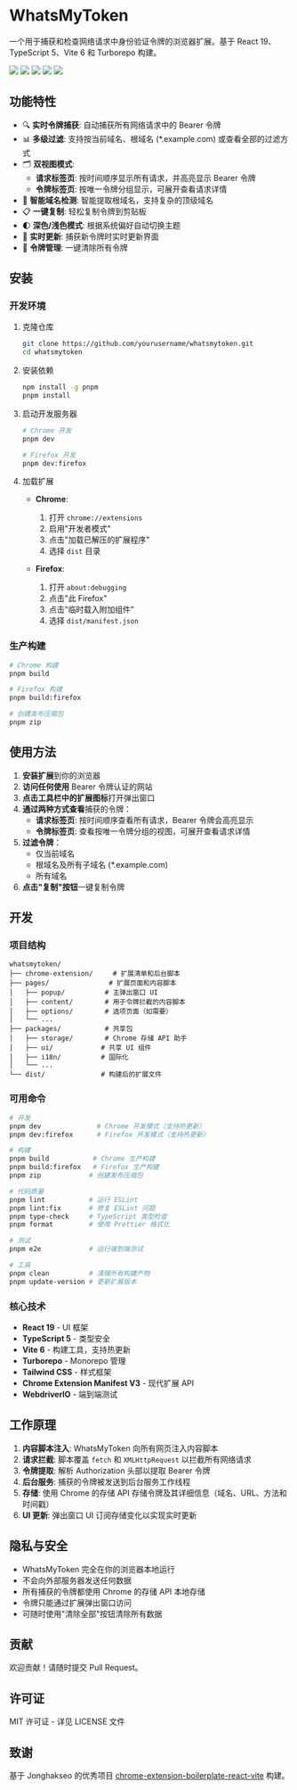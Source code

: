 # WhatsMyToken

一个用于捕获和检查网络请求中身份验证令牌的浏览器扩展。基于 React 19、TypeScript 5、Vite 6 和 Turborepo 构建。

![](https://img.shields.io/badge/React-61DAFB?style=flat-square&logo=react&logoColor=black)
![](https://img.shields.io/badge/Typescript-3178C6?style=flat-square&logo=typescript&logoColor=white)
![](https://badges.aleen42.com/src/vitejs.svg)
![](https://img.shields.io/badge/Chrome-4285F4?style=flat-square&logo=google-chrome&logoColor=white)
![](https://img.shields.io/badge/Firefox-FF7139?style=flat-square&logo=firefox&logoColor=white)

## 功能特性

- 🔍 **实时令牌捕获**: 自动捕获所有网络请求中的 Bearer 令牌
- 📊 **多级过滤**: 支持按当前域名、根域名 (*.example.com) 或查看全部的过滤方式
- 🗂️ **双视图模式**: 
  - **请求标签页**: 按时间顺序显示所有请求，并高亮显示 Bearer 令牌
  - **令牌标签页**: 按唯一令牌分组显示，可展开查看请求详情
- 🎯 **智能域名检测**: 智能提取根域名，支持复杂的顶级域名
- 📋 **一键复制**: 轻松复制令牌到剪贴板
- 🌓 **深色/浅色模式**: 根据系统偏好自动切换主题
- 🔄 **实时更新**: 捕获新令牌时实时更新界面
- 🧹 **令牌管理**: 一键清除所有令牌

## 安装

### 开发环境

1. 克隆仓库
   ```bash
   git clone https://github.com/yourusername/whatsmytoken.git
   cd whatsmytoken
   ```

2. 安装依赖
   ```bash
   npm install -g pnpm
   pnpm install
   ```

3. 启动开发服务器
   ```bash
   # Chrome 开发
   pnpm dev

   # Firefox 开发
   pnpm dev:firefox
   ```

4. 加载扩展
   - **Chrome**: 
     1. 打开 `chrome://extensions`
     2. 启用"开发者模式"
     3. 点击"加载已解压的扩展程序"
     4. 选择 `dist` 目录
   
   - **Firefox**: 
     1. 打开 `about:debugging`
     2. 点击"此 Firefox"
     3. 点击"临时载入附加组件"
     4. 选择 `dist/manifest.json`

### 生产构建

```bash
# Chrome 构建
pnpm build

# Firefox 构建
pnpm build:firefox

# 创建发布压缩包
pnpm zip
```

## 使用方法

1. **安装扩展**到你的浏览器
2. **访问任何使用** Bearer 令牌认证的网站
3. **点击工具栏中的扩展图标**打开弹出窗口
4. **通过两种方式查看**捕获的令牌：
   - **请求标签页**: 按时间顺序查看所有请求，Bearer 令牌会高亮显示
   - **令牌标签页**: 查看按唯一令牌分组的视图，可展开查看请求详情
5. **过滤令牌**：
   - 仅当前域名
   - 根域名及所有子域名 (*.example.com)
   - 所有域名
6. **点击"复制"按钮**一键复制令牌

## 开发

### 项目结构

```
whatsmytoken/
├── chrome-extension/     # 扩展清单和后台脚本
├── pages/               # 扩展页面和内容脚本
│   ├── popup/          # 主弹出窗口 UI
│   ├── content/        # 用于令牌拦截的内容脚本
│   ├── options/        # 选项页面（如需要）
│   └── ...
├── packages/           # 共享包
│   ├── storage/        # Chrome 存储 API 助手
│   ├── ui/            # 共享 UI 组件
│   ├── i18n/          # 国际化
│   └── ...
└── dist/              # 构建后的扩展文件
```

### 可用命令

```bash
# 开发
pnpm dev              # Chrome 开发模式（支持热更新）
pnpm dev:firefox      # Firefox 开发模式（支持热更新）

# 构建
pnpm build           # Chrome 生产构建
pnpm build:firefox   # Firefox 生产构建
pnpm zip            # 创建发布压缩包

# 代码质量
pnpm lint           # 运行 ESLint
pnpm lint:fix       # 修复 ESLint 问题
pnpm type-check     # TypeScript 类型检查
pnpm format         # 使用 Prettier 格式化

# 测试
pnpm e2e            # 运行端到端测试

# 工具
pnpm clean          # 清理所有构建产物
pnpm update-version # 更新扩展版本
```

### 核心技术

- **React 19** - UI 框架
- **TypeScript 5** - 类型安全
- **Vite 6** - 构建工具，支持热更新
- **Turborepo** - Monorepo 管理
- **Tailwind CSS** - 样式框架
- **Chrome Extension Manifest V3** - 现代扩展 API
- **WebdriverIO** - 端到端测试

## 工作原理

1. **内容脚本注入**: WhatsMyToken 向所有网页注入内容脚本
2. **请求拦截**: 脚本覆盖 `fetch` 和 `XMLHttpRequest` 以拦截所有网络请求
3. **令牌提取**: 解析 Authorization 头部以提取 Bearer 令牌
4. **后台服务**: 捕获的令牌被发送到后台服务工作线程
5. **存储**: 使用 Chrome 的存储 API 存储令牌及其详细信息（域名、URL、方法和时间戳）
6. **UI 更新**: 弹出窗口 UI 订阅存储变化以实现实时更新

## 隐私与安全

- WhatsMyToken 完全在你的浏览器本地运行
- 不会向外部服务器发送任何数据
- 所有捕获的令牌都使用 Chrome 的存储 API 本地存储
- 令牌只能通过扩展弹出窗口访问
- 可随时使用"清除全部"按钮清除所有数据

## 贡献

欢迎贡献！请随时提交 Pull Request。

## 许可证

MIT 许可证 - 详见 LICENSE 文件

## 致谢

基于 Jonghakseo 的优秀项目 [chrome-extension-boilerplate-react-vite](https://github.com/Jonghakseo/chrome-extension-boilerplate-react-vite) 构建。